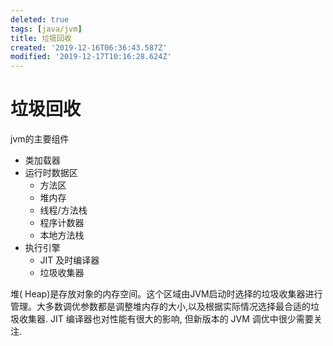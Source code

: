 ```yaml
---
deleted: true
tags: [java/jvm]
title: 垃圾回收
created: '2019-12-16T06:36:43.587Z'
modified: '2019-12-17T10:16:28.624Z'
---
```


# 垃圾回收
jvm的主要组件
- 类加载器
- 运行时数据区
    - 方法区
    - 堆内存
    - 线程/方法栈
    - 程序计数器
    - 本地方法栈
- 执行引擎
    - JIT 及时编译器
    - 垃圾收集器
    
堆( Heap)是存放对象的内存空间。这个区域由JVM启动时选择的垃圾收集器进行管理。大多数调优参数都是调整堆内存的大小,以及根据实际情况选择最合适的垃圾收集器. JIT 编译器也对性能有很大的影响, 但新版本的 JVM 调优中很少需要关注.  


